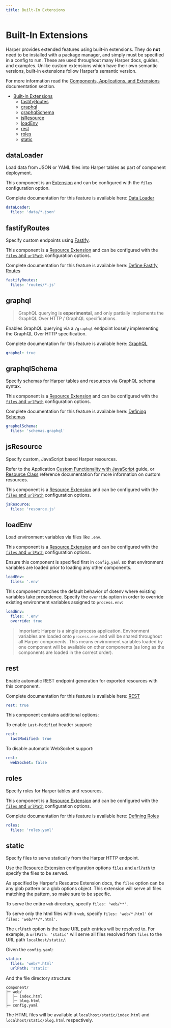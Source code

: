 ```yaml
---
title: Built-In Extensions
---
```


# Built-In Extensions

Harper provides extended features using built-in extensions. They do **not** need to be installed with a package manager, and simply must be specified in a config to run. These are used throughout many Harper docs, guides, and examples. Unlike custom extensions which have their own semantic versions, built-in extensions follow Harper's semantic version.

For more information read the [Components, Applications, and Extensions](../../../developers/applications/) documentation section.

- [Built-In Extensions](#built-in-extensions)
  - [fastifyRoutes](#fastifyroutes)
  - [graphql](#graphql)
  - [graphqlSchema](#graphqlschema)
  - [jsResource](#jsresource)
  - [loadEnv](#loadenv)
  - [rest](#rest)
  - [roles](#roles)
  - [static](#static)

## dataLoader

Load data from JSON or YAML files into Harper tables as part of component deployment.

This component is an [Extension](..#extensions) and can be configured with the `files` configuration option.

Complete documentation for this feature is available here: [Data Loader](../../../developers/applications/data-loader)

```yaml
dataLoader:
  files: 'data/*.json'
```

## fastifyRoutes

Specify custom endpoints using [Fastify](https:/fastify.dev/).

This component is a [Resource Extension](./extensions#resource-extension) and can be configured with the [`files` and `urlPath`](./extensions#resource-extension-configuration) configuration options.

Complete documentation for this feature is available here: [Define Fastify Routes](../../../developers/applications/define-routes)

```yaml
fastifyRoutes:
  files: 'routes/*.js'
```

## graphql

> GraphQL querying is **experimental**, and only partially implements the GraphQL Over HTTP / GraphQL specifications.

Enables GraphQL querying via a `/graphql` endpoint loosely implementing the GraphQL Over HTTP specification.

Complete documentation for this feature is available here: [GraphQL](../graphql)

```yaml
graphql: true
```

## graphqlSchema

Specify schemas for Harper tables and resources via GraphQL schema syntax.

This component is a [Resource Extension](./extensions#resource-extension) and can be configured with the [`files` and `urlPath`](./extensions#resource-extension-configuration) configuration options.

Complete documentation for this feature is available here: [Defining Schemas](../../../developers/applications/defining-schemas)

```yaml
graphqlSchema:
  files: 'schemas.graphql'
```

## jsResource

Specify custom, JavaScript based Harper resources.

Refer to the Application [Custom Functionality with JavaScript](../../../developers/applications/#custom-functionality-with-javascript) guide, or [Resource Class](../resources/) reference documentation for more information on custom resources.

This component is a [Resource Extension](./extensions#resource-extension) and can be configured with the [`files` and `urlPath`](./extensions#resource-extension-configuration) configuration options.

```yaml
jsResource:
  files: 'resource.js'
```

## loadEnv

Load environment variables via files like `.env`.

This component is a [Resource Extension](./extensions#resource-extension) and can be configured with the [`files` and `urlPath`](./extensions#resource-extension-configuration) configuration options.

Ensure this component is specified first in `config.yaml` so that environment variables are loaded prior to loading any other components.

```yaml
loadEnv:
  files: '.env'
```

This component matches the default behavior of dotenv where existing variables take precedence. Specify the `override` option in order to override existing environment variables assigned to `process.env`:

```yaml
loadEnv:
  files: '.env'
  override: true
```

> Important: Harper is a single process application. Environment variables are loaded onto `process.env` and will be shared throughout all Harper components. This means environment variables loaded by one component will be available on other components (as long as the components are loaded in the correct order).

<!-- ## login -->

<!-- ## mqtt -->

<!-- ## operationsApi -->

<!-- ## replication -->

## rest

Enable automatic REST endpoint generation for exported resources with this component.

Complete documentation for this feature is available here: [REST](../../../developers/rest)

```yaml
rest: true
```

This component contains additional options:

To enable `Last-Modified` header support:

```yaml
rest:
  lastModified: true
```

To disable automatic WebSocket support:

```yaml
rest:
  webSocket: false
```

## roles

Specify roles for Harper tables and resources.

This component is a [Resource Extension](./extensions#resource-extension) and can be configured with the [`files` and `urlPath`](./extensions#resource-extension-configuration) configuration options.

Complete documentation for this feature is available here: [Defining Roles](../../../developers/applications/defining-roles)

```yaml
roles:
  files: 'roles.yaml'
```

## static

Specify files to serve statically from the Harper HTTP endpoint.

Use the [Resource Extension](./extensions#resource-extension) configuration options [`files` and `urlPath`](./extensions#resource-extension-configuration) to specify the files to be served.

As specified by Harper's Resource Extension docs, the `files` option can be any glob pattern or a glob options object. This extension will serve all files matching the pattern, so make sure to be specific.

To serve the entire `web` directory, specify `files: 'web/**'`.

To serve only the html files within `web`, specify `files: 'web/*.html'` or `files: 'web/**/*.html'`.

The `urlPath` option is the base URL path entries will be resolved to. For example, a `urlPath: 'static'` will serve all files resolved from `files` to the URL path `localhost/static/`.

Given the `config.yaml`:

```yaml
static:
  files: 'web/*.html'
  urlPath: 'static'
```

And the file directory structure:

```
component/
├─ web/
│  ├─ index.html
│  ├─ blog.html
├─ config.yaml

```

The HTML files will be available at `localhost/static/index.html` and `localhost/static/blog.html` respectively.
